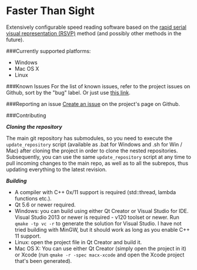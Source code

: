 # Faster Than Sight

Extensively configurable speed reading software based on the [rapid serial visual representation (RSVP)](https://en.wikipedia.org/wiki/Rapid_serial_visual_presentation) method (and possibly other methods in the future).

###Currently supported platforms:
* Windows
* Mac OS X
* Linux

###Known Issues
For the list of known issues, refer to the project issues on Github, sort by the "bug" label. Or just use <a href="https://github.com/VioletGiraffe/FasterThanSight/labels/bug">this link</a>.

###Reporting an issue
<a href="https://github.com/VioletGiraffe/FasterThanSight/issues/new">Create an issue</a> on the project's page on Github.

###Contributing

***Cloning the repository***

   The main git repository has submodules, so you need to execute the `update_repository` script (available as .bat for Windows and .sh for Win / Mac) after cloning the project in order to clone the nested repositories. Subsequently, you can use the same `update_repository` script at any time to pull incoming changes to the main repo, as well as to all the subrepos, thus updating everything to the latest revision.

***Building***

* A compiler with C++ 0x/11 support is required (std::thread, lambda functions etc.).
* Qt 5.6 or newer required.
* Windows: you can build using either Qt Creator or Visual Studio for IDE. Visual Studio 2013 or newer is required - v120 toolset or newer. Run `qmake -tp vc -r` to generate the solution for Visual Studio. I have not tried building with MinGW, but it should work as long as you enable C++ 11 support.
* Linux: open the project file in Qt Creator and build it.
* Mac OS X: You can use either Qt Creator (simply open the project in it) or Xcode (run `qmake -r -spec macx-xcode` and open the Xcode project that's been generated).
